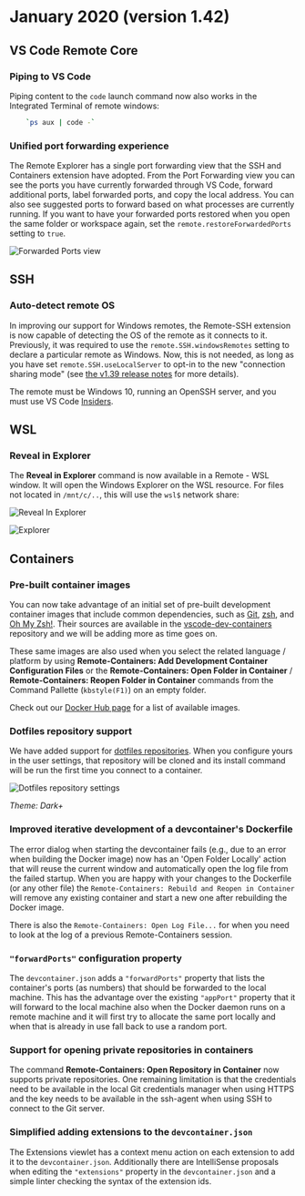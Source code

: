 # January 2020 (version 1.42)

## VS Code Remote Core

### Piping to VS Code

Piping content to the `code` launch command now also works in the Integrated Terminal of remote windows:

```bash
    `ps aux | code -`
```

### Unified port forwarding experience

The Remote Explorer has a single port forwarding view that the SSH and Containers extension have adopted. From the Port Forwarding view you can see the ports you have currently forwarded through VS Code, forward additional ports, label forwarded ports, and copy the local address. You can also see suggested ports to forward based on what processes are currently running. If you want to have your forwarded ports restored when you open the same folder or workspace again, set the `remote.restoreForwardedPorts` setting to `true`.

![Forwarded Ports view](images/1_42/forwarded-ports.png)

## SSH

### Auto-detect remote OS

In improving our support for Windows remotes, the Remote-SSH extension is now capable of detecting the OS of the remote as it connects to it. Previously, it was required to use the `remote.SSH.windowsRemotes` setting to declare a particular remote as Windows. Now, this is not needed, as long as you have set `remote.SSH.useLocalServer` to opt-in to the new "connection sharing mode" (see [the v1.39 release notes](https://github.com/microsoft/vscode-docs/blob/master/remote-release-notes/v1_39.md#ssh-connection-sharing) for more details).

The remote must be Windows 10, running an OpenSSH server, and you must use VS Code [Insiders](https://code.visualstudio.com/insiders/).

## WSL

### Reveal in Explorer

The **Reveal in Explorer** command is now available in a Remote - WSL window. It will open the Windows Explorer on the WSL resource. For files not located in `/mnt/c/..`, this will use the `wsl$` network share:

![Reveal In Explorer](images/1_42/reveal-in-explorer.png)

![Explorer](images/1_42/reveal-in-explorer-2.png)

## Containers

### Pre-built container images

You can now take advantage of an initial set of pre-built development container images that include common dependencies, such as [Git](https://git-scm.com/), [zsh](https://en.wikipedia.org/wiki/Z_shell), and [Oh My Zsh!](https://ohmyz.sh/). Their sources are available in the [vscode-dev-containers](https://github.com/microsoft/vscode-dev-containers) repository and we will be adding more as time goes on.

These same images are also used when you select the related language / platform by using **Remote-Containers: Add Development Container Configuration Files** or the **Remote-Containers: Open Folder in Container** / **Remote-Containers: Reopen Folder in Container** commands from the Command Pallette (`kbstyle(F1)`) on an empty folder.

Check out our [Docker Hub page](https://hub.docker.com/_/microsoft-vscode-devcontainers) for a list of available images.

### Dotfiles repository support

We have added support for [dotfiles repositories](https://dotfiles.github.io/). When you configure yours in the user settings, that repository will be cloned and its install command will be run the first time you connect to a container.

![Dotfiles repository settings](images/1_42/dotfiles.png)

*Theme: Dark+*

### Improved iterative development of a devcontainer's Dockerfile

The error dialog when starting the devcontainer fails (e.g., due to an error when building the Docker image) now has an 'Open Folder Locally' action that will reuse the current window and automatically open the log file from the failed startup. When you are happy with your changes to the Dockerfile (or any other file) the `Remote-Containers: Rebuild and Reopen in Container` will remove any existing container and start a new one after rebuilding the Docker image.

There is also the `Remote-Containers: Open Log File...` for when you need to look at the log of a previous Remote-Containers session.

### `"forwardPorts"` configuration property

The `devcontainer.json` adds a `"forwardPorts"` property that lists the container's ports (as numbers) that should be forwarded to the local machine. This has the advantage over the existing `"appPort"` property that it will forward to the local machine also when the Docker daemon runs on a remote machine and it will first try to allocate the same port locally and when that is already in use fall back to use a random port.

### Support for opening private repositories in containers

The command **Remote-Containers: Open Repository in Container** now supports private repositories. One remaining limitation is that the credentials need to be available in the local Git credentials manager when using HTTPS and the key needs to be available in the ssh-agent when using SSH to connect to the Git server.

### Simplified adding extensions to the `devcontainer.json`

The Extensions viewlet has a context menu action on each extension to add it to the `devcontainer.json`. Additionally there are IntelliSense proposals when editing the `"extensions"` property in the `devcontainer.json` and a simple linter checking the syntax of the extension ids.